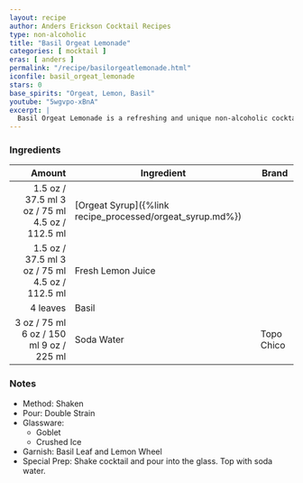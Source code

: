 ```yaml
---
layout: recipe
author: Anders Erickson Cocktail Recipes
type: non-alcoholic
title: "Basil Orgeat Lemonade"
categories: [ mocktail ]
eras: [ anders ]
permalink: "/recipe/basilorgeatlemonade.html"
iconfile: basil_orgeat_lemonade
stars: 0
base_spirits: "Orgeat, Lemon, Basil"
youtube: "5wgvpo-xBnA"
excerpt: |
  Basil Orgeat Lemonade is a refreshing and unique non-alcoholic cocktail that blends the tartness of lemonade with the nutty sweetness of orgeat syrup and the herbaceousness of fresh basil.
---
```


### Ingredients

|   Amount | Ingredient                                      | Brand      |
| -------: | ----------------------------------------------- | ---------- |
|   <span class="onex active">1.5 oz / 37.5 ml</span>  <span class="twox">3 oz / 75 ml</span> <span class="threex">4.5 oz / 112.5 ml</span> | [Orgeat Syrup]({%link recipe_processed/orgeat_syrup.md%}) |
|   <span class="onex active">1.5 oz / 37.5 ml</span>  <span class="twox">3 oz / 75 ml</span> <span class="threex">4.5 oz / 112.5 ml</span> | Fresh Lemon Juice                               |
| 4 leaves | Basil                                           |
|     <span class="onex active">3 oz / 75 ml</span>  <span class="twox">6 oz / 150 ml</span> <span class="threex">9 oz / 225 ml</span> | Soda Water                                      | Topo Chico |

### Notes

- Method: Shaken
- Pour: Double Strain
- Glassware:
  - Goblet
  - Crushed Ice
- Garnish: Basil Leaf and Lemon Wheel
- Special Prep: Shake cocktail and pour into the glass. Top with soda water.
